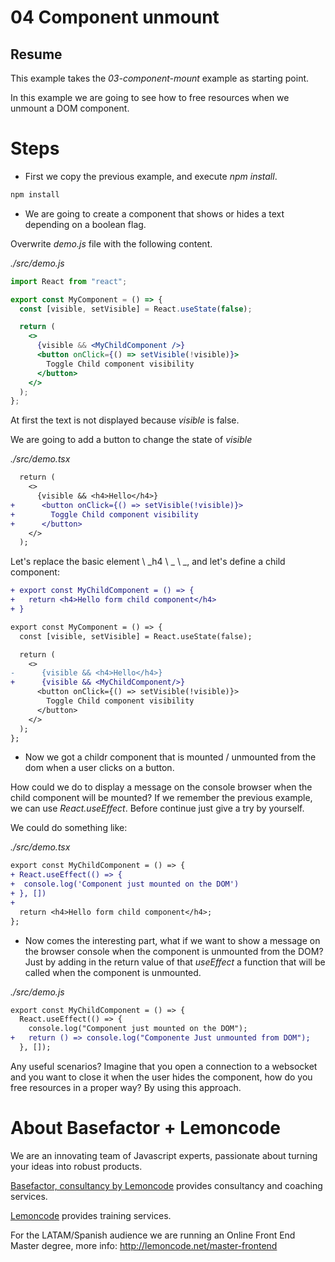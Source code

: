 # 04 Component unmount

## Resume

This example takes the _03-component-mount_ example as starting point.

In this example we are going to see how to free resources when we unmount a DOM component.

# Steps

- First we copy the previous example, and execute _npm install_.

```bash
npm install
```

- We are going to create a component that shows or hides a text depending on a boolean flag.

Overwrite _demo.js_ file with the following content.

_./src/demo.js_

```jsx
import React from "react";

export const MyComponent = () => {
  const [visible, setVisible] = React.useState(false);

  return (
    <>
      {visible && <MyChildComponent />}
      <button onClick={() => setVisible(!visible)}>
        Toggle Child component visibility
      </button>
    </>
  );
};
```

At first the text is not displayed because _visible_ is false.

We are going to add a button to change the state of _visible_

_./src/demo.tsx_

```diff
  return (
    <>
      {visible && <h4>Hello</h4>}
+      <button onClick={() => setVisible(!visible)}>
+        Toggle Child component visibility
+      </button>
    </>
  );
```

Let's replace the basic element \ _h4 \ _ \ \_, and let's define a child component:

```diff
+ export const MyChildComponent = () => {
+   return <h4>Hello form child component</h4>
+ }

export const MyComponent = () => {
  const [visible, setVisible] = React.useState(false);

  return (
    <>
-      {visible && <h4>Hello</h4>}
+      {visible && <MyChildComponent/>}
      <button onClick={() => setVisible(!visible)}>
        Toggle Child component visibility
      </button>
    </>
  );
};
```

- Now we got a childr component that is mounted / unmounted from the dom when a user clicks on a button.

How could we do to display a message on the console
browser when the child component will be mounted?
If we remember the previous example, we can use _React.useEffect_.
Before continue just give a try by yourself.

We could do something like:

_./src/demo.tsx_

```diff
export const MyChildComponent = () => {
+ React.useEffect(() => {
+  console.log('Component just mounted on the DOM')
+ }, [])
+
  return <h4>Hello form child component</h4>;
};
```

- Now comes the interesting part, what if we want to show a message on the browser console when the component is unmounted from the DOM? Just
  by adding in the return value of that _useEffect_ a function that will be called when the component is unmounted.

_./src/demo.js_

```diff
export const MyChildComponent = () => {
  React.useEffect(() => {
    console.log("Component just mounted on the DOM");
+   return () => console.log("Componente Just unmounted from DOM");
  }, []);
```

Any useful scenarios? Imagine that you open a connection to a websocket and you want to close it when the user hides the component, how do you free resources in a proper way? By using this approach.

# About Basefactor + Lemoncode

We are an innovating team of Javascript experts, passionate about turning your ideas into robust products.

[Basefactor, consultancy by Lemoncode](http://www.basefactor.com) provides consultancy and coaching services.

[Lemoncode](http://lemoncode.net/services/en/#en-home) provides training services.

For the LATAM/Spanish audience we are running an Online Front End Master degree, more info: http://lemoncode.net/master-frontend
